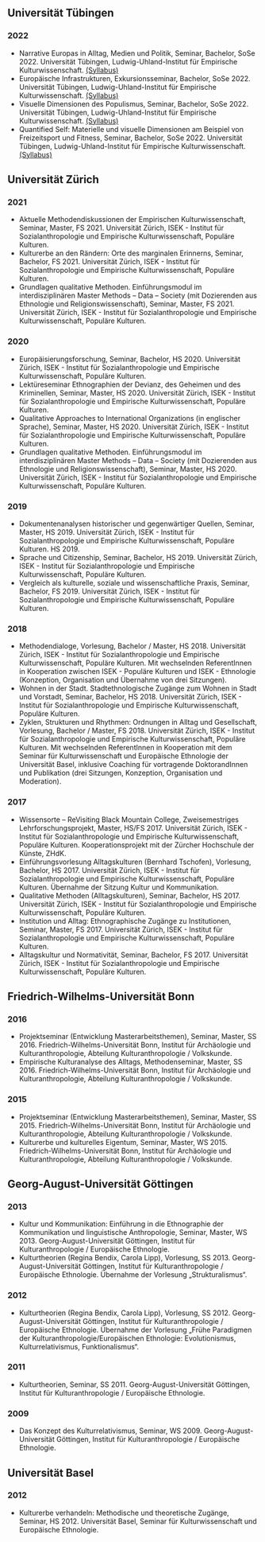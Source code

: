 ## Universität Tübingen
  
### 2022
* Narrative Europas in Alltag, Medien und Politik, Seminar, Bachelor, SoSe 2022. Universität Tübingen, Ludwig-Uhland-Institut für Empirische Kulturwissenschaft.  [(Syllabus)](https://github.com/sgroth/teaching/blob/master/2022/2022_ST_Narrative%20Europas%20in%20Alltag%2C%20Medien%20und%20Politikum.md)
* Europäische Infrastrukturen, Exkursionsseminar, Bachelor, SoSe 2022. Universität Tübingen, Ludwig-Uhland-Institut für Empirische Kulturwissenschaft.  [(Syllabus)](https://github.com/sgroth/teaching/blob/master/2022/2022_ST_Europäische%20Infrastrukturen.md)
* Visuelle Dimensionen des Populismus, Seminar, Bachelor, SoSe 2022. Universität Tübingen, Ludwig-Uhland-Institut für Empirische Kulturwissenschaft.  [(Syllabus)](https://github.com/sgroth/teaching/blob/master/2022/2022_ST_Visuelle%20Dimensionen%20des%20Populismus.md)
* Quantified Self: Materielle und visuelle Dimensionen am Beispiel von Freizeitsport und Fitness, Seminar, Bachelor, SoSe 2022. Universität Tübingen, Ludwig-Uhland-Institut für Empirische Kulturwissenschaft.  [(Syllabus)](https://github.com/sgroth/teaching/blob/master/2022/2022_ST_Quantified%20Self.md)

## Universität Zürich
  
### 2021
* Aktuelle Methodendiskussionen der Empirischen Kulturwissenschaft, Seminar, Master, FS 2021. Universität Zürich, ISEK - Institut für Sozialanthropologie und Empirische Kulturwissenschaft, Populäre Kulturen.  
* Kulturerbe an den Rändern: Orte des marginalen Erinnerns, Seminar, Bachelor, FS 2021. Universität Zürich, ISEK - Institut für Sozialanthropologie und Empirische Kulturwissenschaft, Populäre Kulturen.  
* Grundlagen qualitative Methoden. Einführungsmodul im interdisziplinären Master Methods – Data – Society (mit Dozierenden aus Ethnologie und Religionswissenschaft), Seminar, Master, FS 2021. Universität Zürich, ISEK - Institut für Sozialanthropologie und Empirische Kulturwissenschaft, Populäre Kulturen.  
  
### 2020
* Europäisierungsforschung, Seminar, Bachelor, HS 2020. Universität Zürich, ISEK - Institut für Sozialanthropologie und Empirische Kulturwissenschaft, Populäre Kulturen.  
* Lektüreseminar Ethnographien der Devianz, des Geheimen und des Kriminellen, Seminar, Master, HS 2020. Universität Zürich, ISEK - Institut für Sozialanthropologie und Empirische Kulturwissenschaft, Populäre Kulturen.  
* Qualitative Approaches to International Organizations (in englischer Sprache), Seminar, Master, HS 2020. Universität Zürich, ISEK - Institut für Sozialanthropologie und Empirische Kulturwissenschaft, Populäre Kulturen.  
* Grundlagen qualitative Methoden. Einführungsmodul im interdisziplinären Master Methods – Data – Society (mit Dozierenden aus Ethnologie und Religionswissenschaft), Seminar, Master, HS 2020. Universität Zürich, ISEK - Institut für Sozialanthropologie und Empirische Kulturwissenschaft, Populäre Kulturen.  
  
### 2019
* Dokumentenanalysen historischer und gegenwärtiger Quellen, Seminar, Master, HS 2019. Universität Zürich, ISEK - Institut für Sozialanthropologie und Empirische Kulturwissenschaft, Populäre Kulturen. HS 2019. 
* Sprache und Citizenship, Seminar, Bachelor, HS 2019. Universität Zürich, ISEK - Institut für Sozialanthropologie und Empirische Kulturwissenschaft, Populäre Kulturen.  
* Vergleich als kulturelle, soziale und wissenschaftliche Praxis, Seminar, Bachelor, FS 2019. Universität Zürich, ISEK - Institut für Sozialanthropologie und Empirische Kulturwissenschaft, Populäre Kulturen.  
  
### 2018
* Methodendialoge, Vorlesung, Bachelor / Master, HS 2018. Universität Zürich, ISEK - Institut für Sozialanthropologie und Empirische Kulturwissenschaft, Populäre Kulturen. Mit wechselnden ReferentInnen in Kooperation zwischen ISEK - Populäre Kulturen und ISEK - Ethnologie (Konzeption, Organisation und Übernahme von drei Sitzungen). 
* Wohnen in der Stadt. Stadtethnologische Zugänge zum Wohnen in Stadt und Vorstadt, Seminar, Bachelor, HS 2018. Universität Zürich, ISEK - Institut für Sozialanthropologie und Empirische Kulturwissenschaft, Populäre Kulturen.  
* Zyklen, Strukturen und Rhythmen: Ordnungen in Alltag und Gesellschaft, Vorlesung, Bachelor / Master, FS 2018. Universität Zürich, ISEK - Institut für Sozialanthropologie und Empirische Kulturwissenschaft, Populäre Kulturen. Mit wechselnden ReferentInnen in Kooperation mit dem Seminar für Kulturwissenschaft und Europäische Ethnologie der Universität Basel, inklusive Coaching für vortragende DoktorandInnen und Publikation (drei Sitzungen, Konzeption, Organisation und Moderation). 
  
### 2017
* Wissensorte – ReVisiting Black Mountain College, Zweisemestriges Lehrforschungsprojekt, Master, HS/FS 2017. Universität Zürich, ISEK - Institut für Sozialanthropologie und Empirische Kulturwissenschaft, Populäre Kulturen. Kooperationsprojekt mit der Zürcher Hochschule der Künste, ZHdK. 
* Einführungsvorlesung Alltagskulturen (Bernhard Tschofen), Vorlesung, Bachelor, HS 2017. Universität Zürich, ISEK - Institut für Sozialanthropologie und Empirische Kulturwissenschaft, Populäre Kulturen. Übernahme der Sitzung Kultur und Kommunikation. 
* Qualitative Methoden (Alltagskulturen), Seminar, Bachelor, HS 2017. Universität Zürich, ISEK - Institut für Sozialanthropologie und Empirische Kulturwissenschaft, Populäre Kulturen.  
* Institution und Alltag: Ethnographische Zugänge zu Institutionen, Seminar, Master, FS 2017. Universität Zürich, ISEK - Institut für Sozialanthropologie und Empirische Kulturwissenschaft, Populäre Kulturen.  
* Alltagskultur und Normativität, Seminar, Bachelor, FS 2017. Universität Zürich, ISEK - Institut für Sozialanthropologie und Empirische Kulturwissenschaft, Populäre Kulturen.  

## Friedrich-Wilhelms-Universität Bonn
  
### 2016
* Projektseminar (Entwicklung Masterarbeitsthemen), Seminar, Master, SS 2016. Friedrich-Wilhelms-Universität Bonn, Institut für Archäologie und Kulturanthropologie, Abteilung Kulturanthropologie / Volkskunde.  
* Empirische Kulturanalyse des Alltags, Methodenseminar, Master, SS 2016. Friedrich-Wilhelms-Universität Bonn, Institut für Archäologie und Kulturanthropologie, Abteilung Kulturanthropologie / Volkskunde.  
  
### 2015
* Projektseminar (Entwicklung Masterarbeitsthemen), Seminar, Master, SS 2015. Friedrich-Wilhelms-Universität Bonn, Institut für Archäologie und Kulturanthropologie, Abteilung Kulturanthropologie / Volkskunde.  
* Kulturerbe und kulturelles Eigentum, Seminar, Master, WS 2015. Friedrich-Wilhelms-Universität Bonn, Institut für Archäologie und Kulturanthropologie, Abteilung Kulturanthropologie / Volkskunde.  

## Georg-August-Universität Göttingen
  
### 2013
* Kultur und Kommunikation: Einführung in die Ethnographie der Kommunikation und linguistische Anthropologie, Seminar, Master, WS 2013. Georg-August-Universität Göttingen, Institut für Kulturanthropologie / Europäische Ethnologie.  
* Kulturtheorien (Regina Bendix, Carola Lipp), Vorlesung, SS 2013. Georg-August-Universität Göttingen, Institut für Kulturanthropologie / Europäische Ethnologie. Übernahme der Vorlesung „Strukturalismus“. 
  
### 2012
* Kulturtheorien (Regina Bendix, Carola Lipp), Vorlesung, SS 2012. Georg-August-Universität Göttingen, Institut für Kulturanthropologie / Europäische Ethnologie. Übernahme der Vorlesung „Frühe Paradigmen der Kulturanthropologie/Europäischen Ethnologie: Evolutionismus, Kulturrelativismus, Funktionalismus“. 
  
### 2011
* Kulturtheorien, Seminar, SS 2011. Georg-August-Universität Göttingen, Institut für Kulturanthropologie / Europäische Ethnologie.  
  
### 2009
* Das Konzept des Kulturrelativismus, Seminar, WS 2009. Georg-August-Universität Göttingen, Institut für Kulturanthropologie / Europäische Ethnologie.  

## Universität Basel
  
### 2012
* Kulturerbe verhandeln: Methodische und theoretische Zugänge, Seminar, HS 2012. Universität Basel, Seminar für Kulturwissenschaft und Europäische Ethnologie.  


